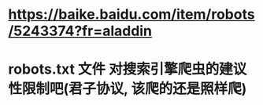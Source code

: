 # https://baike.baidu.com/item/robots/5243374?fr=aladdin
# robots.txt 文件 对搜索引擎爬虫的建议性限制吧(君子协议, 该爬的还是照样爬)